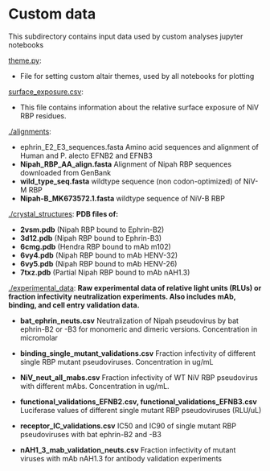 # Custom data
This subdirectory contains input data used by custom analyses jupyter notebooks

[theme.py](theme.py): 
* File for setting custom altair themes, used by all notebooks for plotting


[surface_exposure.csv](surface_exposure.csv): 
* This file contains information about the relative surface exposure of NiV RBP residues.

[./alignments](alignments): 
* ephrin_E2_E3_sequences.fasta Amino acid sequences and alignment of Human and P. alecto EFNB2 and EFNB3
* **Nipah_RBP_AA_align.fasta** Alignment of Nipah RBP sequences downloaded from GenBank
* **wild_type_seq.fasta** wildtype sequence (non codon-optimized) of NiV-M RBP
* **Nipah-B_MK673572.1.fasta** wildtype sequence of NiV-B RBP

[./crystal_structures](crystal_structures):
**PDB files of:**
* **2vsm.pdb** (Nipah RBP bound to Ephrin-B2)
* **3d12.pdb** (Nipah RBP bound to Ephrin-B3)
* **6cmg.pdb** (Hendra RBP bound to mAb m102)
* **6vy4.pdb** (Nipah RBP bound to mAb HENV-32)
* **6vy5.pdb** (Nipah RBP bound to mAb HENV-26)
* **7txz.pdb** (Partial Nipah RBP bound to mAb nAH1.3)

[./experimental_data](experimental_data): **Raw experimental data of relative light units (RLUs) or fraction infectivity neutralization experiments. Also includes mAb, binding, and cell entry validation data.**

* **bat_ephrin_neuts.csv** Neutralization of Nipah pseudovirus by bat ephrin-B2 or -B3 for monomeric and dimeric versions. Concentration in micromolar

* **binding_single_mutant_validations.csv** Fraction infectivity of different single RBP mutant pseudoviruses. Concentration in ug/mL

* **NiV_neut_all_mabs.csv** Fraction infectivity of WT NiV RBP pseudovirus with different mAbs. Concentration in ug/mL.

* **functional_validations_EFNB2.csv, functional_validations_EFNB3.csv**
Luciferase values of different single mutant RBP pseudoviruses (RLU/uL)

* **receptor_IC_validations.csv** IC50 and IC90 of single mutant RBP pseudoviruses with bat ephrin-B2 and -B3

* **nAH1_3_mab_validation_neuts.csv** Fraction infectivity of mutant viruses with mAb nAH1.3 for antibody validation experiments